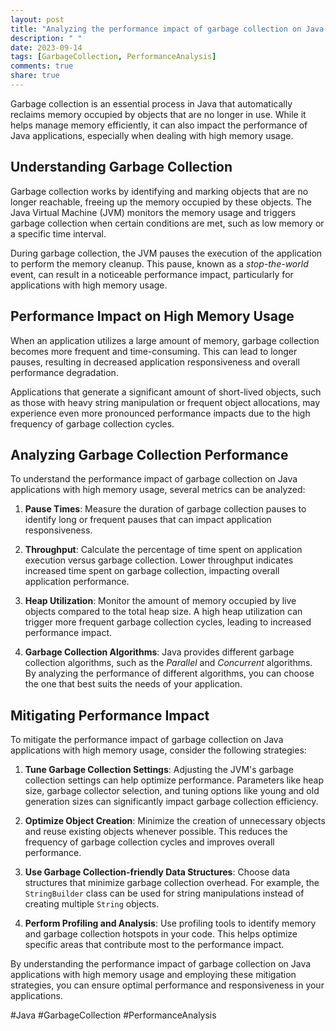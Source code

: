 ```yaml
---
layout: post
title: "Analyzing the performance impact of garbage collection on Java applications with high memory usage"
description: " "
date: 2023-09-14
tags: [GarbageCollection, PerformanceAnalysis]
comments: true
share: true
---
```


Garbage collection is an essential process in Java that automatically reclaims memory occupied by objects that are no longer in use. While it helps manage memory efficiently, it can also impact the performance of Java applications, especially when dealing with high memory usage.

## Understanding Garbage Collection

Garbage collection works by identifying and marking objects that are no longer reachable, freeing up the memory occupied by these objects. The Java Virtual Machine (JVM) monitors the memory usage and triggers garbage collection when certain conditions are met, such as low memory or a specific time interval.

During garbage collection, the JVM pauses the execution of the application to perform the memory cleanup. This pause, known as a *stop-the-world* event, can result in a noticeable performance impact, particularly for applications with high memory usage.

## Performance Impact on High Memory Usage

When an application utilizes a large amount of memory, garbage collection becomes more frequent and time-consuming. This can lead to longer pauses, resulting in decreased application responsiveness and overall performance degradation.

Applications that generate a significant amount of short-lived objects, such as those with heavy string manipulation or frequent object allocations, may experience even more pronounced performance impacts due to the high frequency of garbage collection cycles.

## Analyzing Garbage Collection Performance

To understand the performance impact of garbage collection on Java applications with high memory usage, several metrics can be analyzed:

1. **Pause Times**: Measure the duration of garbage collection pauses to identify long or frequent pauses that can impact application responsiveness.

2. **Throughput**: Calculate the percentage of time spent on application execution versus garbage collection. Lower throughput indicates increased time spent on garbage collection, impacting overall application performance.

3. **Heap Utilization**: Monitor the amount of memory occupied by live objects compared to the total heap size. A high heap utilization can trigger more frequent garbage collection cycles, leading to increased performance impact.

4. **Garbage Collection Algorithms**: Java provides different garbage collection algorithms, such as the *Parallel* and *Concurrent* algorithms. By analyzing the performance of different algorithms, you can choose the one that best suits the needs of your application.

## Mitigating Performance Impact

To mitigate the performance impact of garbage collection on Java applications with high memory usage, consider the following strategies:

1. **Tune Garbage Collection Settings**: Adjusting the JVM's garbage collection settings can help optimize performance. Parameters like heap size, garbage collector selection, and tuning options like young and old generation sizes can significantly impact garbage collection efficiency.

2. **Optimize Object Creation**: Minimize the creation of unnecessary objects and reuse existing objects whenever possible. This reduces the frequency of garbage collection cycles and improves overall performance.

3. **Use Garbage Collection-friendly Data Structures**: Choose data structures that minimize garbage collection overhead. For example, the `StringBuilder` class can be used for string manipulations instead of creating multiple `String` objects.

4. **Perform Profiling and Analysis**: Use profiling tools to identify memory and garbage collection hotspots in your code. This helps optimize specific areas that contribute most to the performance impact.

By understanding the performance impact of garbage collection on Java applications with high memory usage and employing these mitigation strategies, you can ensure optimal performance and responsiveness in your applications.

#Java #GarbageCollection #PerformanceAnalysis